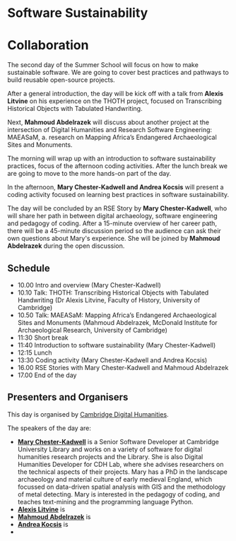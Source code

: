 #  Software Sustainability

# Collaboration

The second day of the Summer School will focus on how to make sustainable software. 
We are going to cover best practices and pathways to build reusable open-source projects.

After a general introduction, the day will be kick off with a talk from **Alexis Litvine** on his experience on the THOTH project, focused on Transcribing Historical Objects with Tabulated Handwriting.

Next, **Mahmoud Abdelrazek** will discuss about another project at the intersection of Digital Humanities and Research Software Engineering: MAEASaM, a. research on Mapping Africa’s Endangered Archaeological Sites and Monuments.

The morning will wrap up with an introduction to software sustainability practices, focus of the afternoon coding activities. After the lunch break we are going to move to the more hands-on part of the day.

In the afternoon, **Mary Chester-Kadwell and Andrea Kocsis** will present a coding activity focused on learning best practices in software sustainability.

The day will be concluded by an RSE Story by **Mary Chester-Kadwell**, who will share her path in between digital archaeology, software engineering and pedagogy of coding. After a 15-minute overview of her career path, there will be a 45-minute discussion period so the audience can ask their own questions about Mary's experience. She will be joined by **Mahmoud Abdelrazek** during the open discussion.


## Schedule

- 10.00 Intro and overview (Mary Chester-Kadwell)
- 10.10 Talk: THOTH: Transcribing Historical Objects with Tabulated Handwriting (Dr Alexis Litvine, Faculty of History, University of Cambridge)
- 10.50 Talk: MAEASaM: Mapping Africa’s Endangered Archaeological Sites and Monuments (Mahmoud Abdelrazek, McDonald Institute for Archaeological Research, University of Cambridge)
- 11:30 Short break
- 11:40 Introduction to software sustainability (Mary Chester-Kadwell)
- 12:15 Lunch
- 13:30 Coding activity (Mary Chester-Kadwell and Andrea Kocsis)
- 16.00 RSE Stories with Mary Chester-Kadwell and Mahmoud Abdelrazek
- 17.00 End of the day

## Presenters and Organisers

This day is organised by [Cambridge Digital Humanities](https://www.cdh.cam.ac.uk/). 

The speakers of the day are: 

- **[Mary Chester-Kadwell](https://www.cdh.cam.ac.uk/cdh/cdh-team/cdh-methods-fellows)** is a Senior Software Developer at Cambridge University Library and works on a variety of software for digital humanities research projects and the Library. She is also Digital Humanities Developer for CDH Lab, where she advises researchers on the technical aspects of their projects. Mary has a PhD in the landscape archaeology and material culture of early medieval England, which focussed on data-driven spatial analysis with GIS and the methodology of metal detecting. Mary is interested in the pedagogy of coding, and teaches text-mining and the programming language Python.
- **[Alexis Litvine](https://www.hist.cam.ac.uk/people/dr-alexis-litvine)** is 
- **[Mahmoud Abdelrazek](https://www.arch.cam.ac.uk/staff/mahmoud-abdelrazek)** is 
- **[Andrea Kocsis](https://www.heritage.arch.cam.ac.uk/people/Kocsis)** is 
- 

